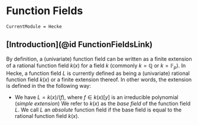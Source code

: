 # Function Fields

```@meta
CurrentModule = Hecke
```

## [Introduction](@id FunctionFieldsLink)

By definition, a (univariate) function field can be written as a finite extension of a rational
function field $k(x)$ for a field $k$ (commonly $k = \mathbb{Q}$ or $k = \mathbb{F}_p$).
In Hecke, a function field $L$ is currently defined as being a (univariate) rational function
field $k(x)$ or a finite extension thereof. In other words, the extension
is defined in the the following way:
 - We have $L = k(x)/(f)$, where $f \in k(x)[y]$ is an irreducible polynomial (*simple extension*)
We refer to $k(x)$ as the *base field* of the function field $L$.
We call $L$ an *absolute* function field if the base field is equal to the rational function field
$k(x)$.

